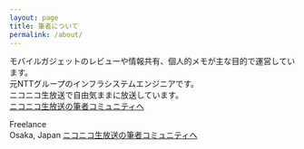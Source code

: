 ```yaml
---
layout: page
title: 筆者について
permalink: /about/
---
```


モバイルガジェットのレビューや情報共有、個人的メモが主な目的で運営しています。 <br>
元NTTグループのインフラシステムエンジニアです。<br>
ニコニコ生放送で自由気ままに放送しています。<br>
[ニコニコ生放送の筆者コミュニティへ](http://com.nicovideo.jp/community/co1136215/)<br>

Freelance<br>
Osaka, Japan
<a target="_blank" href="http://com.nicovideo.jp/community/co1136215">ニコニコ生放送の筆者コミュニティへ</a>
